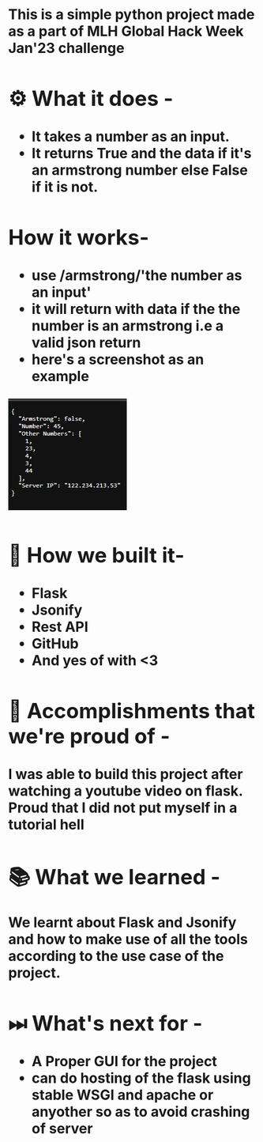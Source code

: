 <h1> This is a simple python project made as a part of MLH Global Hack Week Jan'23 challenge </>

<div id="#usecase">

## ⚙ What it does - 
- It takes a number as an input.
- It returns True and the data if it's an armstrong number else False if it is not.

## How it works-

- use /armstrong/'the number as an input'
- it will return with data if the the number is an armstrong i.e a valid json return
- here's a screenshot as an example

<img src="apiflask.jpeg">

## 🔧 How we built it-
- Flask
- Jsonify
- Rest API
- GitHub
- And yes of with <3

## 📌 Accomplishments that we're proud of -

I was able to build this project after watching a youtube video on flask. Proud that I did not put myself in a tutorial hell

## 📚 What we learned -
We learnt about Flask and Jsonify and how to make use of all the tools according to the use case of the project.

## ⏭ What's next for -
- A Proper GUI for the project 
- can do hosting of the flask using stable WSGI and apache or anyother so as to avoid crashing of server

